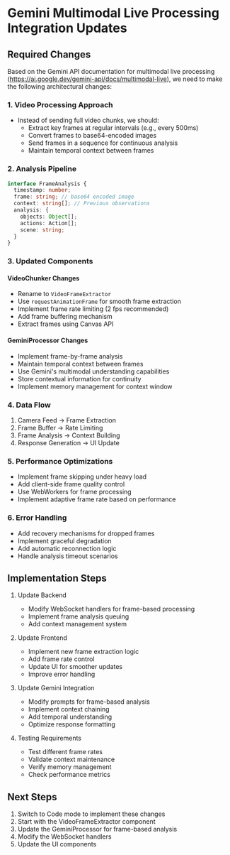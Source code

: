 # Gemini Multimodal Live Processing Integration Updates

## Required Changes

Based on the Gemini API documentation for multimodal live processing (https://ai.google.dev/gemini-api/docs/multimodal-live), we need to make the following architectural changes:

### 1. Video Processing Approach
- Instead of sending full video chunks, we should:
  - Extract key frames at regular intervals (e.g., every 500ms)
  - Convert frames to base64-encoded images
  - Send frames in a sequence for continuous analysis
  - Maintain temporal context between frames

### 2. Analysis Pipeline
```typescript
interface FrameAnalysis {
  timestamp: number;
  frame: string; // base64 encoded image
  context: string[]; // Previous observations
  analysis: {
    objects: Object[];
    actions: Action[];
    scene: string;
  }
}
```

### 3. Updated Components

#### VideoChunker Changes
- Rename to `VideoFrameExtractor`
- Use `requestAnimationFrame` for smooth frame extraction
- Implement frame rate limiting (2 fps recommended)
- Add frame buffering mechanism
- Extract frames using Canvas API

#### GeminiProcessor Changes
- Implement frame-by-frame analysis
- Maintain temporal context between frames
- Use Gemini's multimodal understanding capabilities
- Store contextual information for continuity
- Implement memory management for context window

### 4. Data Flow
1. Camera Feed → Frame Extraction
2. Frame Buffer → Rate Limiting
3. Frame Analysis → Context Building
4. Response Generation → UI Update

### 5. Performance Optimizations
- Implement frame skipping under heavy load
- Add client-side frame quality control
- Use WebWorkers for frame processing
- Implement adaptive frame rate based on performance

### 6. Error Handling
- Add recovery mechanisms for dropped frames
- Implement graceful degradation
- Add automatic reconnection logic
- Handle analysis timeout scenarios

## Implementation Steps

1. Update Backend
   - Modify WebSocket handlers for frame-based processing
   - Implement frame analysis queuing
   - Add context management system

2. Update Frontend
   - Implement new frame extraction logic
   - Add frame rate control
   - Update UI for smoother updates
   - Improve error handling

3. Update Gemini Integration
   - Modify prompts for frame-based analysis
   - Implement context chaining
   - Add temporal understanding
   - Optimize response formatting

4. Testing Requirements
   - Test different frame rates
   - Validate context maintenance
   - Verify memory management
   - Check performance metrics

## Next Steps

1. Switch to Code mode to implement these changes
2. Start with the VideoFrameExtractor component
3. Update the GeminiProcessor for frame-based analysis
4. Modify the WebSocket handlers
5. Update the UI components